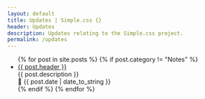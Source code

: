 ```yaml
---
layout: default
title: Updates | Simple.css {}
header: Updates
description: Updates relating to the Simple.css project.
permalink: /updates
---
```


<ul class="post-list">
  {% for post in site.posts %}
  {% if post.category != "Notes" %}
    <li>
      <a href="{{ post.url }}">{{ post.header }}</a><br>
      <span class="post-description">{{ post.description }}</span><br>
      <span class="post-meta">📅 {{ post.date | date_to_string }}</span>
    </li>
  {% endif %}
  {% endfor %}
</ul>
